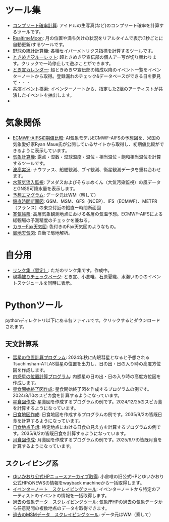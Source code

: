 # ツール集
- [コンプリート確率計算](https://tokiyui.github.io/tool/rawphoto.html): アイドルの生写真(など)のコンプリート確率を計算するツールです。
- [RealtimeMoon](https://tokiyui.github.io/tool/moon.html): 月の位置や満ち欠けの状況をリアルタイムで表示(1秒ごとに自動更新)するツールです。
- [野球の統計計算機](https://tokiyui.github.io/tool/batter.html): 各種セイバーメトリクス指標を計算するツールです。
- [ときめき♡ルーレット](https://tokiyui.github.io/tool/roulette/index.html): 超ときめき♡宣伝部の個人アー写が切り替わります。クリックで一時停止して遊ぶことができます。
- [とき宣カレンダー](https://tokiyui.github.io/tool/toki_event.html): 超ときめき♡宣伝部の結成以降のイベント一覧をイベンターノートから取得。登録漏れのチェック&データベースができる日を夢見て・・・
- [共演イベント検索](https://tokiyui.github.io/tool/common.html): イベンターノートから、指定した2組のアーティストが共演したイベントを抽出します。
- 
# 気象関係
- [ECMWF-AIFS初期値比較](https://tokiyui.github.io/tool/AIFS.html): AI気象モデルECMWF-AIFSの予想図を、米国の気象愛好家Ryan Maue氏が公開しているサイトから取得し、初期値比較ができるように表示しています。
- [気象計算機](https://tokiyui.github.io/tool/metcalc.html): 露点・湿数・湿球温度・温位・相当温位・飽和相当温位を計算するツールです。
- [波高実況](https://tokiyui.github.io/tool/waveobs.html): ナウファス、船舶観測、ブイ観測、衛星観測データを重ね合わせます。
- [水蒸気流入監視](https://tokiyui.github.io/tool/pwv.html): アメダスおよびそらまめくん（大気汚染監視）の風データとGNSS可降水量を表示します。
- [予想エマグラム](https://tokiyui.github.io/tool/emagram.html): データ元はWM（察して）
- [鉛直時間断面図](https://tokiyui.github.io/Danmen/): GSM、MSM、GFS（NCEP）、IFS（ECMWF）、METFR（フランス）の東京付近の鉛直ー時間断面図
- [寒気帳票](https://tokiyui.github.io/tool/coldair.html): 高層気象観測地点における各層の気温予想。ECMWF-AIFSによる総観場の予測精度のチェックを兼ねる。
- [カラーFax天気図](https://tokiyui.github.io/FaxMap/): 色付きのFax天気図のようなもの。
- [局地天気図]([https://tokiyui.github.io/FaxMap/](https://tokiyui.github.io/FaxMap/local.html)): 自動で局地解析。
  
# 自分用 
- [リンク集（暫定）](https://tokiyui.github.io/tool/index.html): ただのリンク集です。作成中。
- [現場被りチェックページ](https://tokiyui.github.io/tool/my.html): とき宣、小倉唯、石原夏織、水瀬いのりのイベントスケジュールを同時に表示。

# Pythonツール
pythonディレクトリ以下にある各ファイルです。クリックするとダウンロードされます。

## 天文計算系
- [彗星の位置計算プログラム](https://tokiyui.github.io/tool/python/2023A3.py): 2024年秋に肉眼彗星となると予想されるTsuchinshan-ATLAS彗星の位置を出力し、日の出・日の入り時の高度方位図を作成します。
- [内惑星の位置計算プログラム](https://tokiyui.github.io/tool/python/inner_planet.py): 内惑星の日の出・日の入り時の高度方位図を作成します。
- [星食開始終了図作成](https://tokiyui.github.io/tool/python/spica.py): 星食開始終了図を作成するプログラムの例です。2024/8/10のスピカ食を計算するようになっています。
- [星食図作成](https://tokiyui.github.io/tool/python/occultation.py): 星食図を作成するプログラムの例です。2024/12/25のスピカ食を計算するようになっています。
- [日食地図作成](https://tokiyui.github.io/tool/python/eclipse.py): 日食地図を作成するプログラムの例です。2035/9/2の皆既日食を計算するようになっています。
- [日食地点予想](https://tokiyui.github.io/tool/python/eclipse_point.py): 特定地点における日食の見え方を計算するプログラムの例です。2035/9/2の皆既日食を計算するようになっています。
- [月食図作成](https://tokiyui.github.io/tool/python/moonecl.py): 月食図を作成するプログラムの例です。2025/9/7の皆既月食を計算するようになっています。

## スクレイピング系
- [ゆいかおり公式HPニュースアーカイブ取得](https://tokiyui.github.io/tool/python/yuikaori_scrap.py): 小倉唯の旧公式HPとゆいかおり公式HPのNEWSの情報をwayback machineから一括取得します。
- [イベンターノート　スクレイピングツール](https://tokiyui.github.io/tool/python/eventernote.py): イベンターノートから特定のアーティストのイベントの情報を一括取得します。
- [過去の気象データ　スクレイピングツール](https://tokiyui.github.io/tool/python/get_amedas.py): 気象庁HPの過去の気象データから任意期間の複数地点のデータを取得できます。
- [過去のMSMデータ　スクレイピングツール](https://tokiyui.github.io/tool/python/wm_msm.py): データ元はWM（察して）
